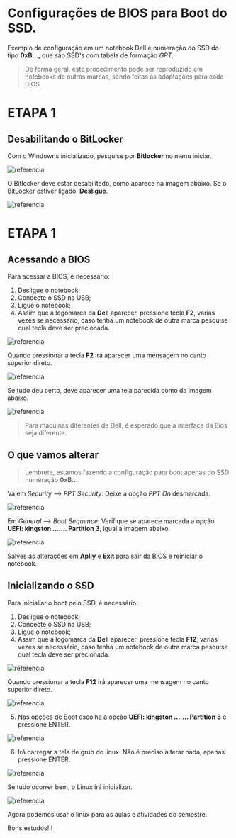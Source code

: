 # Configurações de BIOS para Boot do SSD.

Exemplo de configuração em um notebook Dell e numeração do SSD do tipo **0xB...**, que são SSD's com tabela de formação *GPT*.

>De forma geral, este procedimento pode ser reproduzido em notebooks de outras marcas, sendo feitas as adaptações para cada BIOS.

# ETAPA 1

## Desabilitando o BitLocker

Com o Windowns inicializado, pesquise por **Bitlocker** no menu iniciar. 

![referencia](img/bitlocker.png)

O Bitlocker deve estar desabilitado, como aparece na imagem abaixo. Se o BitLocker estiver ligado, **Desligue**.

![referencia](img/bitlocker1.png)
    
 # ETAPA 1

## Acessando a BIOS

Para acessar a BIOS, é necessário:

1. Desligue o notebook;
2. Concecte o SSD na USB;
3. Ligue o notebook;
4. Assim que a logomarca da **Dell** aparecer, pressione tecla **F2**, varias vezes se necessário, caso tenha um notebook de outra marca pesquise qual tecla deve ser precionada.

![referencia](img/bootdell.png)

Quando pressionar a tecla **F2** irá aparecer uma mensagem no canto superior direto. 

![referencia](img/bootdellf2.png)


Se tudo deu certo, deve aparecer uma tela parecida como da imagem abaixo.

![referencia](img/bios.png)

> Para maquinas diferentes de Dell, é esperado que a interface da Bios seja diferente.

## O que vamos alterar

>Lembrete, estamos fazendo a configuração para boot apenas do SSD numeração **0xB...**.

Vá em *Security* --> *PPT Security*: Deixe a opção *PPT On* desmarcada.

![referencia](img/bootdell-PPT.png)

Em *General* --> *Boot Sequence*: Verifique se aparece marcada a opção **UEFI: kingston ....... Partition 3**, igual a imagem abaixo.  

![referencia](img/bootdell-general.png)

Salves as alterações em **Aplly** e **Exit** para sair da BIOS e reiniciar o notebook. 


## Inicializando o SSD

Para inicialiar o boot pelo SSD, é necessário:

1. Desligue o notebook;
2. Concecte o SSD na USB;
3. Ligue o notebook;
4. Assim que a logomarca da **Dell** aparecer, pressione tecla **F12**, varias vezes se necessário, caso tenha um notebook de outra marca pesquise qual tecla deve ser precionada.

![referencia](img/bootdell.png)

Quando pressionar a tecla **F12** irá aparecer uma mensagem no canto superior direto. 

![referencia](img/bootdellf12.png)

5. Nas opções de Boot escolha a opção **UEFI: kingston ....... Partition 3** e pressione ENTER. 

![referencia](img/bootdellf12-particion3.png)

6. Irá carregar a tela de grub do linux. Não é preciso alterar nada, apenas pressione ENTER. 

![referencia](img/bootdell-grub.png)


Se tudo ocorrer bem, o Linux irá inicializar.

![referencia](img/bootdell-ubuntu.png)


Agora podemos usar o linux para as aulas e atividades do semestre.


Bons estudos!!!